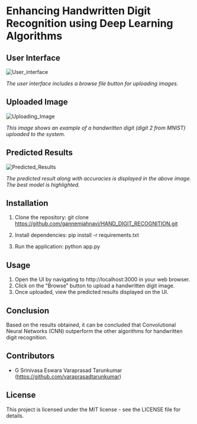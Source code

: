 # Enhancing Handwritten Digit Recognition using Deep Learning Algorithms

## User Interface
![User_interface](https://github.com/gannemjahnavi/HAND_DIGIT_RECOGNITION/assets/105412455/25e2825a-1b53-4548-b474-6b0feca49431)

*The user interface includes a browse file button for uploading images.*

## Uploaded Image

![Uploading_Image](https://github.com/gannemjahnavi/HAND_DIGIT_RECOGNITION/assets/105412455/f0209563-2a16-47cd-9190-3355d9902c90)

*This image shows an example of a handwritten digit (digit 2 from MNIST) uploaded to the system.*

## Predicted Results

![Predicted_Results](https://github.com/gannemjahnavi/HAND_DIGIT_RECOGNITION/assets/105412455/9a51cb98-c912-472a-97c0-60f1b4648e8f)

*The predicted result along with accuracies is displayed in the above image. The best model is highlighted.*

## Installation

1. Clone the repository:
        git clone https://github.com/gannemjahnavi/HAND_DIGIT_RECOGNITION.git
   
    

3. Install dependencies:
        pip install -r requirements.txt
    

4. Run the application:
        python app.py
    

## Usage

1. Open the UI by navigating to http://localhost:3000 in your web browser.
2. Click on the "Browse" button to upload a handwritten digit image.
3. Once uploaded, view the predicted results displayed on the UI.

## Conclusion

Based on the results obtained, it can be concluded that Convolutional Neural Networks (CNN) outperform the other algorithms for handwritten digit recognition.

## Contributors

- G Srinivasa Eswara Varaprasad Tarunkumar (https://github.com/varaprasadtarunkumar)

## License

This project is licensed under the MIT license - see the LICENSE file for details.

